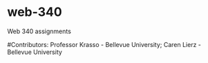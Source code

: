 # web-340
Web 340 assignments

#Contributors: Professor Krasso - Bellevue University;  Caren Lierz - Bellevue University
